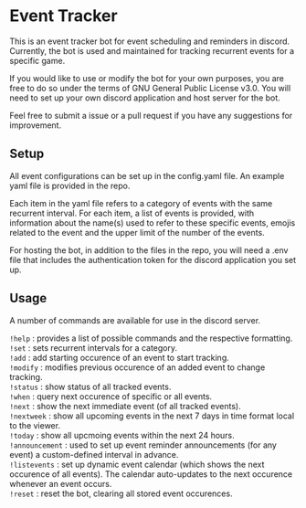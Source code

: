 # Event Tracker

This is an event tracker bot for event scheduling and reminders in discord. Currently, the bot is used and maintained for tracking recurrent events for a specific game. 

If you would like to use or modify the bot for your own purposes, you are free to do so under the terms of GNU General Public License v3.0. You will need to set up your own discord application and host server for the bot.

Feel free to submit a issue or a pull request if you have any suggestions for improvement.

## Setup
All event configurations can be set up in the config.yaml file. An example yaml file is provided in the repo. 

Each item in the yaml file refers to a category of events with the same recurrent interval. For each item, a list of events is provided, with information about the name(s) used to refer to these specific events, emojis related to the event and the upper limit of the number of the events. 

For hosting the bot, in addition to the files in the repo, you will need a .env file that includes the authentication token for the discord application you set up. 

## Usage
A number of commands are available for use in the discord server. 

```!help``` : provides a list of possible commands and the respective formatting. \
```!set``` : sets recurrent intervals for a category. \
```!add``` : add starting occurence of an event to start tracking. \
```!modify``` : modifies previous occurence of an added event to change tracking. \
 ```!status``` : show status of all tracked events. \
 ```!when``` : query next occurence of specific or all events. \
 ```!next``` : show the next immediate event (of all tracked events). \
 ```!nextweek``` : show all upcoming events in the next 7 days in time format local to the viewer. \
 ```!today``` : show all upcmoing events within the next 24 hours. \
 ```!announcement``` : used to set up event reminder announcements (for any event) a custom-defined interval in advance. \
 ```!listevents``` :  set up dynamic event calendar (which shows the next occurence of all events). The calendar auto-updates to the next occurence whenever an event occurs. \
 ```!reset``` : reset the bot, clearing all stored event occurences.




